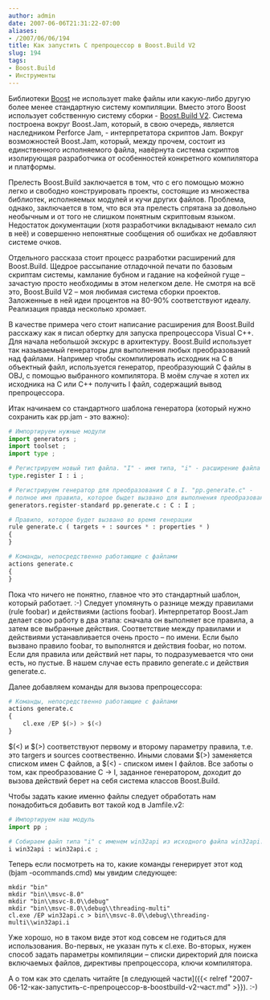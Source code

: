```yaml
---
author: admin
date: 2007-06-06T21:31:22-07:00
aliases:
- /2007/06/06/194
title: Как запустить C препроцессор в Boost.Build V2
slug: 194
tags:
- Boost.Build
- Инструменты
---
```


Библиотеки [Boost](http://www.boost.org) не использует make файлы или какую-либо другую более менее стандартную систему компиляции. Вместо этого Boost использует собственную систему сборки - [Boost.Build V2](http://www.boost.org/tools/build/v2/index.html). Система построена вокруг Boost.Jam, который, в свою очередь, является наследником Perforce Jam, - интерпретатора скриптов Jam. Вокруг возможностей Boost.Jam, который, между прочем, состоит из единственного исполняемого файла, навёрнута система скриптов изолирующая разработчика от особенностей конкретного компилятора и платформы.

<!--more-->Прелесть Boost.Build заключается в том, что с его помощью можно легко и свободно конструировать проекты, состоящие из множества библиотек, исполняемых модулей и кучи других файлов. Проблема, однако, заключается в том, что вся эта прелесть спрятана за довольно необычным и от того не слишком понятным скриптовым языком. Недостаток документации (хотя разработчики вкладывают немало сил в неё) и совершенно непонятные сообщения об ошибках не добавляют системе очков.

Отдельного рассказа стоит процесс разработки расширений для Boost.Build. Щедрое рассыпание отладочной печати по базовым скриптам системы, камлание бубном и гадание на кофейной гуще – зачастую просто необходимы в этом нелегком деле. Не смотря на всё это, Boost.Build V2 – моя любимая система сборки проектов. Заложенные в ней идеи процентов на 80-90% соответствуют идеалу. Реализация правда несколько хромает. 

В качестве примера чего стоит написание расширения для Boost.Build расскажу как я писал обертку для запуска препроцессора Visual C++. Для начала небольшой экскурс в архитектуру. Boost.Build использует так называемый генераторы для выполнения любых преобразований над файлами. Например чтобы скомпилировать исходник на C в объектный файл, используется генератор, преобразующий C файлы в OBJ, с помощью выбранного компилятора. В моём случае я хотел их исходника на С или C++ получить I файл, содержащий вывод препроцессора.

Итак начинаем со стандартного шаблона генератора (который нужно сохранить как pp.jam - это важно):

```python
# Импортируем нужные модули
import generators ;
import toolset ;
import type ;

# Регистрируем новый тип файла. "I" - имя типа, "i" - расширение файла
type.register I : i ;

# Регистрируем генератор для преобразования C в I. "pp.generate.c" - 
# полное имя правила, которое быдет вызвано для выполнения преобразования.
generators.register-standard pp.generate.c : C : I ;

# Правило, которое будет вызвано во время генерации
rule generate.c ( targets + : sources * : properties * )
{
}

# Команды, непосредственно работающие с файлами
actions generate.c
{
}
```

Пока что ничего не понятно, главное что это стандартный шаблон, который работает. :-) Следует упомянуть о разнице между правилами (rule foobar) и действиями (actions foobar). Интерпретатор Boost.Jam делает свою работу в два этапа: сначала он выполняет все правила, а затем все выбранные действия. Соответствие между правилами и действиями устанавливается очень просто – по имени. Если было вызвано правило foobar, то выполнятся и действия foobar, но потом. Если для правила или действий нет пары, то подразумевается что они есть, но пустые. В нашем случае есть правило generate.c и действия generate.c. 

Далее добавляем команды для вызова препроцессора:

```python
# Команды, непосредственно работающие с файлами
actions generate.c
{
    cl.exe /EP $(>) > $(<)
}
```

$(<) и $(>) соответствуют первому и второму параметру правила, т.е. это targers и sources соотвественно. Иными словами $(>) заменяется списком имен C файлов, а $(<) - списком имен I файлов. Все заботы о том, как преобразование C -> I, заданное генератором, доходит до вызова действий берет на себя система классов Boost.Build.

Чтобы задать какие именно файлы следует обработать нам понадобиться добавить вот такой код в Jamfile.v2:

```python
# Импортируем наш модуль
import pp ;

# Собираем файл типа "i" с именем win32api из исходного файла win32api.c
i win32api : win32api.c ;
```

Теперь если посмотреть на то, какие команды генерирует этот код (bjam -ocommands.cmd) мы увидим следующее:

```no-highlight
mkdir "bin"
mkdir "bin\\msvc-8.0"
mkdir "bin\\msvc-8.0\\debug"
mkdir "bin\\msvc-8.0\\debug\\threading-multi"
cl.exe /EP win32api.c > bin\\msvc-8.0\\debug\\threading-multi\\win32api.i
```

Уже хорошо, но в таком виде этот код совсем не годиться для использования. Во-первых, не указан путь к cl.exe. Во-вторых, нужен способ задать параметры компиляции – списки директорий для поиска включаемых файлов, директивы препроцессора, ключи компилятора. 

А о том как это сделать читайте [в следующей части]({{< relref "2007-06-12-как-запустить-c-препроцессор-в-boostbuild-v2-част.md" >}}). :-)
